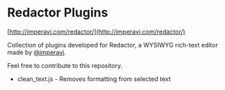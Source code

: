 Redactor Plugins
================
[http://imperavi.com/redactor/](http://imperavi.com/redactor/)

Collection of plugins developed for Redactor, a WYSIWYG rich-text editor made by [@imperavi](http://twitter.com/imperavi).

Feel free to contribute to this repository.

* clean_text.js - Removes formatting from selected text